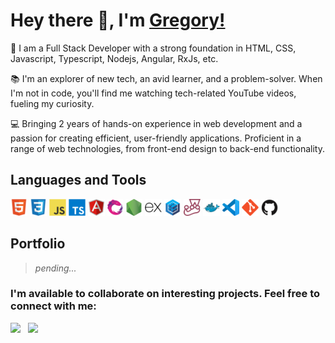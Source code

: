 # Hey there 👋, I'm [Gregory!](https://github.com/gregoarcenta/)

🚀 I am a Full Stack Developer with a strong foundation in HTML, CSS, Javascript, Typescript, Nodejs, Angular, RxJs, etc.

📚 I'm an explorer of new tech, an avid learner, and a problem-solver. When I'm not in code, you'll find me watching tech-related YouTube videos, fueling my curiosity.

💻 Bringing 2 years of hands-on experience in web development and a passion for creating efficient, user-friendly applications. Proficient in a range of web technologies, from front-end design to back-end functionality.

## Languages and Tools

<code><img height="27" src="https://raw.githubusercontent.com/devicons/devicon/55609aa5bd817ff167afce0d965585c92040787a/icons/html5/html5-original.svg" alt="HTML"></code>
<code><img height="27" src="https://raw.githubusercontent.com/devicons/devicon/55609aa5bd817ff167afce0d965585c92040787a/icons/css3/css3-original.svg" alt="CSS"></code>
<code><img height="27" src="https://raw.githubusercontent.com/devicons/devicon/55609aa5bd817ff167afce0d965585c92040787a/icons/javascript/javascript-original.svg" alt="javascript"></code>
<code><img height="27" src="https://raw.githubusercontent.com/devicons/devicon/55609aa5bd817ff167afce0d965585c92040787a/icons/typescript/typescript-original.svg" alt="typescript"></code>
<code><img height="27" src="https://raw.githubusercontent.com/devicons/devicon/55609aa5bd817ff167afce0d965585c92040787a/icons/angularjs/angularjs-original.svg" alt="angular"></code>
<code><img height="27" src="https://raw.githubusercontent.com/gregoarcenta/gregoarcenta/06203858b9e359aa2cee102f2ff8fdb74828047b/assets/rxjs-icon.svg" alt="rxjs"></code>
<code><img height="27" src="https://raw.githubusercontent.com/github/explore/80688e429a7d4ef2fca1e82350fe8e3517d3494d/topics/nodejs/nodejs.png" alt="nodejs"></code>
<code><img height="27" src="https://raw.githubusercontent.com/devicons/devicon/55609aa5bd817ff167afce0d965585c92040787a/icons/express/express-original.svg" alt="express"></code>
<code><img height="27" src="https://raw.githubusercontent.com/devicons/devicon/55609aa5bd817ff167afce0d965585c92040787a/icons/sequelize/sequelize-original.svg" alt="sequelize"></code>
<code><img height="27" src="https://raw.githubusercontent.com/devicons/devicon/55609aa5bd817ff167afce0d965585c92040787a/icons/jest/jest-plain.svg" alt="jest"></code>
<code><img height="27" src="https://raw.githubusercontent.com/devicons/devicon/55609aa5bd817ff167afce0d965585c92040787a/icons/docker/docker-original.svg" alt="docker"></code>
<code><img height="27" src="https://raw.githubusercontent.com/devicons/devicon/55609aa5bd817ff167afce0d965585c92040787a/icons/vscode/vscode-original.svg" alt="vs code"></code>
<code><img height="27" src="https://raw.githubusercontent.com/devicons/devicon/master/icons/git/git-original.svg" alt="git"></code>
<code><img height="27" src="https://raw.githubusercontent.com/devicons/devicon/55609aa5bd817ff167afce0d965585c92040787a/icons/github/github-original.svg" alt="github"></code>

## Portfolio

> _pending..._

### I'm available to collaborate on interesting projects. Feel free to connect with me:

[<img src="https://img.icons8.com/color/48/000000/linkedin.png" width="3.5%"/>](https://www.linkedin.com/in/gregoarcenta/) &nbsp; <a href="mailto:gregoarcenta@gmail.com"> <img src="https://img.icons8.com/fluent/48/000000/gmail.png" width="3.5%"/>
